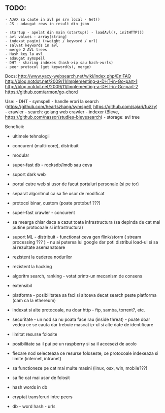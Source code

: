 TODO:
-----------
    - AJAX sa caute in avl pe srv local - Get()
    - JS - adaugat rows in result din json

    - startup - apelat din main (startup() - loadAvl(), initHTTP())
    - avl values - array[string]
    - indexat pagini (+weight / keyword / url)
    - salvat keywords in avl
    - merge 2 AVL trees
    - Hash key la avl
    - adaugat symspell
    - DHT - sharing indexes (hash->ip sau hash->urls)
    - peer protocol (get keyword(s), merge)

Docs:
    http://www.yacy-websearch.net/wiki/index.php/En:FAQ
    http://blog.notdot.net/2009/11/Implementing-a-DHT-in-Go-part-1
    http://blog.notdot.net/2009/11/Implementing-a-DHT-in-Go-part-2
    https://github.com/armon/go-chord

Use:
    - DHT
    - symspell - handle erori la search (https://github.com/heartszhang/symspell, https://github.com/sajari/fuzzy)
    - crawler - search: golang web crawler
    - indexer (Bleve, https://github.com/nassor/studies-blevesearch)
    - storage: avl tree


Beneficii:
   - ultimele tehnologii
   - concurent (multi-core), distribuit
   - modular
   - super-fast db - rocksdb/lmdb sau ceva
   - suport dark web
   - portal catre web si usor de facut portaluri personale (si pe tor)
   - separat algoritmul ca sa fie usor de modificat
   - protocol binar, custom (poate protobuf ???)
   - super-fast crawler - concurent
   - sa mearga chiar daca a cazut toata infrastructura (sa depinda de cat mai putine protocoale si infrastructura)
   - suport ML - distribuit - functionat ceva gen flink/storm ( stream processing ??? ) - nu ai puterea lui google dar poti distribui load-ul si sa ai rezultate asemanatoare
   - rezistent la caderea nodurilor
   - rezistent la hacking
   - algoritm search, ranking - votat printr-un mecanism de consens
   - extensibil
   - platforma - posibilitatea sa faci si altceva decat search peste platforma (cam ca la ethereum)
   - indexat si alte protocoale, nu doar http - ftp, samba, torrent?, etc.
   - securitate - un nod sa nu poata face rau (inside threat) - poate doar vedea ce se cauta dar trebuie mascat ip-ul si alte date de identificare
   - limitat resurse folosite
   - posibilitate sa il pui pe un raspberry si sa il accesezi de acolo
   - fiecare nod selecteaza ce resurse foloseste, ce protocoale indexeaza si limite (internet, intranet)
   - sa functioneze pe cat mai multe masini (linux, osx, win, mobile???)
   - sa fie cat mai usor de folosit

   - hash words in db
   - cryptat transferuri intre peers
   - db - word hash - urls
